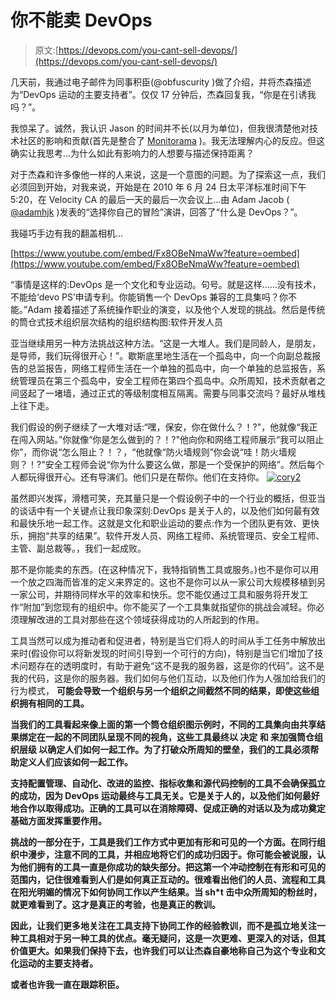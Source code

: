 # 你不能卖 DevOps

> 原文:[https://devops.com/you-cant-sell-devops/](https://devops.com/you-cant-sell-devops/)

几天前，我通过电子邮件为同事积臣(@obfuscurity )做了介绍，并将杰森描述为“DevOps 运动的主要支持者”。仅仅 17 分钟后，杰森回复我，“你是在引诱我吗？”。

我惊呆了。诚然，我认识 Jason 的时间并不长(以月为单位)，但我很清楚他对技术社区的影响和贡献(首先是整合了 [Monitorama](http://monitorama.com/) )。我无法理解内心的反应。但这确实让我思考…为什么如此有影响力的人想要与描述保持距离？

对于杰森和许多像他一样的人来说，这是一个意图的问题。为了探索这一点，我们必须回到开始，对我来说，开始是在 2010 年 6 月 24 日太平洋标准时间下午 5:20，在 Velocity CA 的最后一天的最后一次会议上…由 Adam Jacob ( [@adamhjk](https://twitter.com/adamhjk) )发表的“选择你自己的冒险”演讲，回答了“什么是 DevOps？”。

我碰巧手边有我的翻盖相机…

[https://www.youtube.com/embed/Fx8OBeNmaWw?feature=oembed](https://www.youtube.com/embed/Fx8OBeNmaWw?feature=oembed)

“事情是这样的:DevOps 是一个文化和专业运动。句号。就是这样……没有技术，不能给‘devo PS’申请专利。你能销售一个 DevOps 兼容的工具集吗？你不能。”Adam 接着描述了系统操作职业的演变，以及他个人发现的挑战。然后是传统的筒仓式技术组织层次结构的组织结构图:软件开发人员

亚当继续用另一种方法挑战这种方法。“这是一大堆人。我们是同龄人，是朋友，是导师，我们玩得很开心！”。歇斯底里地生活在一个孤岛中，向一个向副总裁报告的总监报告，网络工程师生活在一个单独的孤岛中，向一个单独的总监报告，系统管理员在第三个孤岛中，安全工程师在第四个孤岛中。众所周知，技术贡献者之间竖起了一堵墙，通过正式的等级制度相互隔离。需要与同事交流吗？最好从堆栈上往下走。

我们假设的例子继续了一大堆对话:“嘿，保安，你在做什么？！?"，他就像“我正在闯入网站。”你就像“你是怎么做到的？！?"他向你和网络工程师展示“我可以阻止你”，而你说“怎么阻止？！？，“他就像“防火墙规则”你会说“哇！防火墙规则？！?"安全工程师会说“你为什么要这么做，那是一个受保护的网络”。然后每个人都玩得很开心。还有导演们。他们只是在帮你。他们在支持你。 [![cory2](../Images/747d376b0c5003b137e264c8be0e462a.png)](https://devops.com/wp-content/uploads/2014/01/cory2.png)

虽然即兴发挥，滑稽可笑，充其量只是一个假设例子中的一个行业的概括，但亚当的谈话中有一个关键点让我印象深刻:DevOps 是关于人的，以及他们如何最有效和最快乐地一起工作。这就是文化和职业运动的要点:作为一个团队更有效、更快乐，拥抱“共享的结果”。软件开发人员、网络工程师、系统管理员、安全工程师、主管、副总裁等。，我们一起成败。

那不是你能卖的东西。(在这种情况下，我特指销售工具或服务。)也不是你可以用一个放之四海而皆准的定义来界定的。这也不是你可以从一家公司大规模移植到另一家公司，并期待同样水平的效率和快乐。您不能仅通过工具和服务将开发工作“附加”到您现有的组织中。你不能买了一个工具集就指望你的挑战会减轻。你必须理解改进的工具对那些在这个领域获得成功的人所起到的作用。

工具当然可以成为推动者和促进者，特别是当它们将人的时间从手工任务中解放出来时(假设你可以将新发现的时间引导到一个可行的方向)，特别是当它们增加了技术问题存在的透明度时，有助于避免“这不是我的服务器，这是你的代码”。这不是我的代码，这是你的服务器。我们如何与他们互动，以及他们作为人强加给我们的行为模式， **可能会导致一个组织与另一个组织之间截然不同的结果，即使这些组织拥有相同的工具。**

**当我们的工具看起来像上面的第一个筒仓组织图示例时，不同的工具集向由共享结果绑定在一起的不同团队呈现不同的视角，这些工具最终以 **决定** 和 **来加强筒仓组织层级** 以确定人们如何一起工作。为了打破众所周知的壁垒，我们的工具必须帮助定义人们应该如何一起工作。**

**支持配置管理、自动化、改进的监控、指标收集和源代码控制的工具不会确保孤立的成功，因为 DevOps 运动最终与工具无关。它是关于人的，以及他们如何最好地合作以取得成功。正确的工具可以在消除障碍、促成正确的对话以及为成功奠定基础方面发挥重要作用。**

**挑战的一部分在于，工具是我们工作方式中更加有形和可见的一个方面。在同行组织中漫步，注意不同的工具，并相应地将它们的成功归因于。你可能会被说服，认为他们拥有的工具一直是你成功的缺失部分。把这第一个冲动控制在有形和可见的范围内，记住很难看到人们是如何真正互动的。很难看出他们的人员、流程和工具在阳光明媚的情况下如何协同工作以产生结果。当 sh*t 击中众所周知的粉丝时，就更难看到了。这才是真正的考验，也是真正的教训。**

**因此，让我们更多地关注在工具支持下协同工作的经验教训，而不是孤立地关注一种工具相对于另一种工具的优点。毫无疑问，这是一次更难、更深入的对话，但其价值更大。如果我们保持下去，也许我们可以让杰森自豪地称自己为这个专业和文化运动的主要支持者。**

**或者也许我一直在跟踪积臣。**
